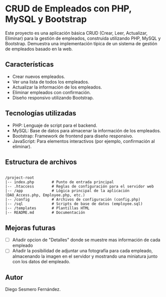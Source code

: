 # CRUD de Empleados con PHP, MySQL y Bootstrap

Este proyecto es una aplicación básica CRUD (Crear, Leer, Actualizar, Eliminar) para la gestión de empleados, construida utilizando PHP, MySQL y Bootstrap. Demuestra una implementación típica de un sistema de gestión de empleados basado en la web.

## Características

- Crear nuevos empleados.
- Ver una lista de todos los empleados.
- Actualizar la información de los empleados.
- Eliminar empleados con confirmación.
- Diseño responsivo utilizando Bootstrap.

## Tecnologías utilizadas

- PHP: Lenguaje de script para el backend.
- MySQL: Base de datos para almacenar la información de los empleados.
- Bootstrap: Framework de frontend para diseño responsivo.
- JavaScript: Para elementos interactivos (por ejemplo, confirmación al eliminar).

## Estructura de archivos

<code>
/project-root
|-- index.php        # Punto de entrada principal
|-- .htaccess        # Reglas de configuración para el servidor web
|-- /app             # Lógica principal de la aplicación (DAO_Access.php, Employee.php, etc.)
|-- /config          # Archivos de configuración (config.php)
|-- /sql             # Scripts de base de datos (employee.sql)
|-- /templates       # Plantillas HTML
|-- README.md        # Documentación
</code>

## Mejoras futuras

- [ ] Añadir opcion de "Detalles" donde se muestre mas información de cada empleado
- [ ] Añadir la posibilidad de adjuntar una fotografía para cada empleado, almacenando la imagen en el servidor y mostrando una miniatura junto con los datos del empleado.

## Autor

Diego Sesmero Fernández.
